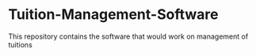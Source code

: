 # Tuition-Management-Software
This repository contains the software that would work on management of tuitions
